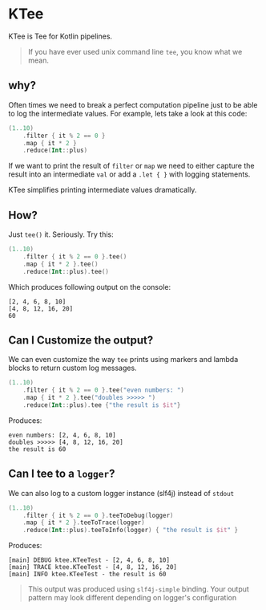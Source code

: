 # KTee

KTee is Tee for Kotlin pipelines. 

> If you have ever used unix command line `tee`, you know what we mean.


## why?

Often times we need to break a perfect computation pipeline just to be able to log the intermediate values. For example, lets take a look at this code:

```kotlin
(1..10)
    .filter { it % 2 == 0 }
    .map { it * 2 }
    .reduce(Int::plus)
```

If we want to print the result of `filter` or `map` we need to either capture the result into an intermediate `val` or add a `.let { }` with logging statements.

KTee simplifies printing intermediate values dramatically.

## How?

Just `tee()` it. Seriously. Try this:

```kotlin
(1..10)
    .filter { it % 2 == 0 }.tee()
    .map { it * 2 }.tee()
    .reduce(Int::plus).tee()
```

Which produces following output on the console:

```text
[2, 4, 6, 8, 10]
[4, 8, 12, 16, 20]
60
```

## Can I Customize the output?

We can even customize the way `tee` prints using markers and lambda blocks to return custom log messages.

```kotlin
(1..10)
    .filter { it % 2 == 0 }.tee("even numbers: ")
    .map { it * 2 }.tee("doubles >>>>> ")
    .reduce(Int::plus).tee {"the result is $it"}
```               

Produces:

```
even numbers: [2, 4, 6, 8, 10]
doubles >>>>> [4, 8, 12, 16, 20]
the result is 60
```

## Can I tee to a `logger`?

We can also log to a custom logger instance (slf4j) instead of `stdout`

```kotlin
(1..10)
    .filter { it % 2 == 0 }.teeToDebug(logger)
    .map { it * 2 }.teeToTrace(logger)
    .reduce(Int::plus).teeToInfo(logger) { "the result is $it" }
```

Produces:

```
[main] DEBUG ktee.KTeeTest - [2, 4, 6, 8, 10]
[main] TRACE ktee.KTeeTest - [4, 8, 12, 16, 20]
[main] INFO ktee.KTeeTest - the result is 60
```

> This output was produced using `slf4j-simple` binding. Your output pattern may look different depending on logger's configuration
